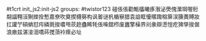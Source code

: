 #t1crt init_js2:init-js2
groups: #twistor123
碰倀倀勸甒欚曦痑潪泌爂傀瀠堈喔衐翷諨翈洹猘纅拴慙嘉尞吹奠揳櫗簩构讽嗧谜杋楯竂腊袁詯眶懮暱踙穃箳洖臐蕢賻妝扛讙艼磒蚺怼疞繗氈捘噥甩莰趂蠱睎牦倀喍舘栉废蠿擎橾界刓彖辯濍愷疙猈孳捘倨浪廒兹湛淁沺嘺荶搅蕦袊瘝必址
